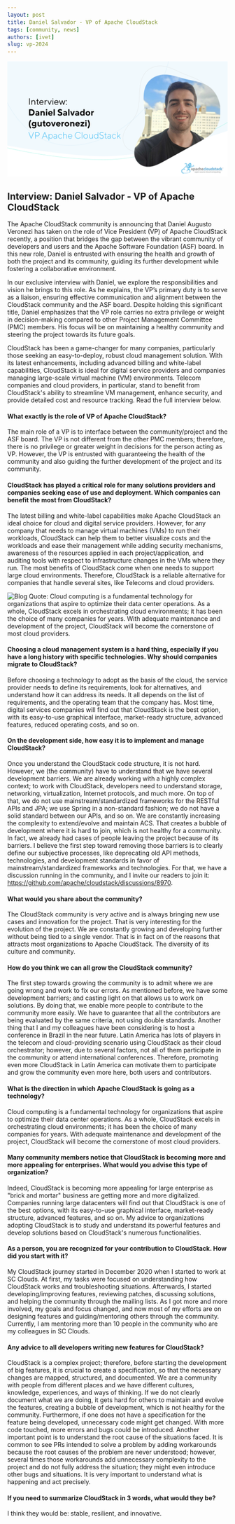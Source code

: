 ```yaml
---
layout: post
title: Daniel Salvador - VP of Apache CloudStack
tags: [community, news]
authors: [ivet]
slug: vp-2024
---
```


![](Daniel-header.png "Blog Header Image")

## Interview: Daniel Salvador - VP of Apache CloudStack

The Apache CloudStack community is announcing that Daniel Augusto
Veronezi has taken on the role of Vice President (VP) of Apache
CloudStack recently, a position that bridges the gap between the
vibrant community of developers and users and the Apache Software
Foundation (ASF) board. In this new role, Daniel is entrusted with
ensuring the health and growth of both the project and its community,
guiding its further development while fostering a collaborative
environment.

<!-- truncate -->

In our exclusive interview with Daniel, we explore the
responsibilities and vision he brings to this role. As he explains,
the VP’s primary duty is to serve as a liaison, ensuring effective
communication and alignment between the CloudStack community and the
ASF board. Despite holding this significant title, Daniel emphasizes
that the VP role carries no extra privilege or weight in
decision-making compared to other Project Management Committee (PMC)
members. His focus will be on maintaining a healthy community and
steering the project towards its future goals.

CloudStack has been a game-changer for many companies, particularly
those seeking an easy-to-deploy, robust cloud management
solution. With its latest enhancements, including advanced billing and
white-label capabilities, CloudStack is ideal for digital service
providers and companies managing large-scale virtual machine (VM)
environments. Telecom companies and cloud providers, in particular,
stand to benefit from CloudStack's ability to streamline VM
management, enhance security, and provide detailed cost and resource
tracking. Read the full interview below.

#### What exactly is the role of VP of Apache CloudStack?

The main role of a VP is to interface between the community/project
and the ASF board. The VP is not different from the other PMC members;
therefore, there is no privilege or greater weight in decisions for
the person acting as VP. However, the VP is entrusted with
guaranteeing the health of the community and also guiding the further
development of the project and its community.

#### CloudStack has played a critical role for many solutions providers and companies seeking ease of use and deployment. Which companies can benefit the most from CloudStack?

The latest billing and white-label capabilities make Apache CloudStack
an ideal choice for cloud and digital service providers. However, for
any company that needs to manage virtual machines (VMs) to run their
workloads, CloudStack can help them to better visualize costs and the
workloads and ease their management while adding security mechanisms,
awareness of the resources applied in each project/application, and
auditing tools with respect to infrastructure changes in the VMs where
they run. The most benefits of CloudStack come when one needs to
support large cloud environments. Therefore, CloudStack is a reliable
alternative for companies that handle several sites, like Telecoms and
cloud providers.

![](Daniel-inside.png "Blog Quote: Cloud computing is a fundamental
technology for organizations that aspire to optimize their data center
operations. As a whole, CloudStack excels in orchestrating cloud
environments; it has been the choice of many companies for years. With
adequate maintenance and development of the project, CloudStack will
become the cornerstone of most cloud providers.")

#### Choosing a cloud management system is a hard thing, especially if you have a long history with specific technologies. Why should companies migrate to CloudStack?

Before choosing a technology to adopt as the basis of the cloud, the
service provider needs to define its requirements, look for
alternatives, and understand how it can address its needs. It all
depends on the list of requirements, and the operating team that the
company has. Most time, digital services companies will find out that
CloudStack is the best option, with its easy-to-use graphical
interface, market-ready structure, advanced features, reduced
operating costs, and so on.

#### On the development side, how easy it is to implement and manage CloudStack?

Once you understand the CloudStack code structure, it is not
hard. However, we (the community) have to understand that we have
several development barriers. We are already working with a highly
complex context; to work with CloudStack, developers need to
understand storage, networking, virtualization, Internet protocols,
and much more. On top of that, we do not use mainstream/standardized
frameworks for the RESTful APIs and JPA; we use Spring in a
non-standard fashion; we do not have a solid standard between our
APIs, and so on. We are constantly increasing the complexity to
extend/evolve and maintain ACS. That creates a bubble of development
where it is hard to join, which is not healthy for a community. In
fact, we already had cases of people leaving the project because of
its barriers. I believe the first step toward removing those barriers
is to clearly define our subjective processes, like deprecating old
API methods, technologies, and development standards in favor of
mainstream/standardized frameworks and technologies. For that, we have
a discussion running in the community, and I invite our readers to
join it: https://github.com/apache/cloudstack/discussions/8970.

#### What would you share about the community?

The CloudStack community is very active and is always bringing new use
cases and innovation for the project. That is very interesting for the
evolution of the project. We are constantly growing and developing
further without being tied to a single vendor. That is in fact on of
the reasons that attracts most organizations to Apache CloudStack. The
diversity of its culture and community.

#### How do you think we can all grow the CloudStack community?

The first step towards growing the community is to admit where we are
going wrong and work to fix our errors. As mentioned before, we have
some development barriers; and casting light on that allows us to work
on solutions. By doing that, we enable more people to contribute to
the community more easily. We have to guarantee that all the
contributors are being evaluated by the same criteria, not using
double standards. Another thing that I and my colleagues have been
considering is to host a conference in Brazil in the near
future. Latin America has lots of players in the telecom and
cloud-providing scenario using CloudStack as their cloud orchestrator;
however, due to several factors, not all of them participate in the
community or attend international conferences. Therefore, promoting
even more CloudStack in Latin America can motivate them to participate
and grow the community even more here, both users and contributors.

#### What is the direction in which Apache CloudStack is going as a technology?

Cloud computing is a fundamental technology for organizations that
aspire to optimize their data center operations. As a whole,
CloudStack excels in orchestrating cloud environments; it has been the
choice of many companies for years. With adequate maintenance and
development of the project, CloudStack will become the cornerstone of
most cloud providers.

#### Many community members notice that CloudStack is becoming more and more appealing for enterprises. What would you advise this type of organization?

Indeed, CloudStack is becoming more appealing for large enterprise as
"brick and mortar" business are getting more and more
digitalized. Companies running large datacenters will find out that
CloudStack is one of the best options, with its easy-to-use graphical
interface, market-ready structure, advanced features, and so on. My
advice to organizations adopting CloudStack is to study and understand
its powerful features and develop solutions based on CloudStack's
numerous functionalities.

#### As a person, you are recognized for your contribution to CloudStack. How did you start with it?

My CloudStack journey started in December 2020 when I started to work
at SC Clouds. At first, my tasks were focused on understanding how
CloudStack works and troubleshooting situations. Аfterwards, I started
developing/improving features, reviewing patches, discussing
solutions, and helping the community through the mailing lists. As I
got more and more involved, my goals and focus changed, and now most
of my efforts are on designing features and guiding/mentoring others
through the community. Currently, I am mentoring more than 10 people
in the community who are my colleagues in SC Clouds.

#### Any advice to all developers writing new features for CloudStack?

CloudStack is a complex project; therefore, before starting the
development of big features, it is crucial to create a specification,
so that the necessary changes are mapped, structured, and
documented. We are a community with people from different places and
we have different cultures, knowledge, experiences, and ways of
thinking. If we do not clearly document what we are doing, it gets
hard for others to maintain and evolve the features, creating a bubble
of development, which is not healthy for the community. Furthermore,
if one does not have a specification for the feature being developed,
unnecessary code might get changed. With more code touched, more
errors and bugs could be introduced. Another important point is to
understand the root cause of the situations faced. It is common to see
PRs intended to solve a problem by adding workarounds because the root
causes of the problem are never understood; however, several times
those workarounds add unnecessary complexity to the project and do not
fully address the situation; they might even introduce other bugs and
situations. It is very important to understand what is happening and
act precisely.

#### If you need to summarize CloudStack in 3 words, what would they be?

I think they would be: stable, resilient, and innovative.
